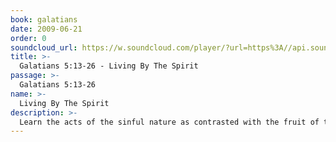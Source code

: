 ```yaml
---
book: galatians
date: 2009-06-21
order: 0
soundcloud_url: https://w.soundcloud.com/player/?url=https%3A//api.soundcloud.com/tracks/
title: >-
  Galatians 5:13-26 - Living By The Spirit
passage: >-
  Galatians 5:13-26
name: >-
  Living By The Spirit
description: >-
  Learn the acts of the sinful nature as contrasted with the fruit of the Holy Spirit in the vibrant Christian life. Christians are to keep in step with the Spirit.
---
```


